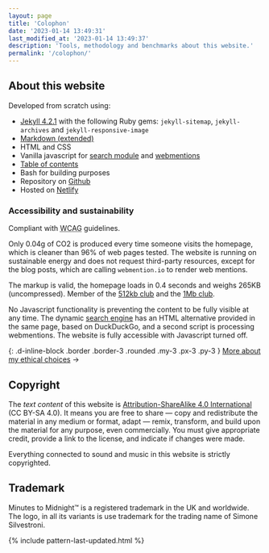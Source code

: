 ```yaml
---
layout: page
title: 'Colophon'
date: '2023-01-14 13:49:31'
last_modified_at: '2023-01-14 13:49:37'
description: 'Tools, methodology and benchmarks about this website.'
permalink: '/colophon/'
---
```

## About this website

Developed from scratch using:

- [Jekyll 4.2.1](https://jekyllrb.com/) with the following Ruby gems: `jekyll-sitemap`, `jekyll-archives` and `jekyll-responsive-image`
- [Markdown (extended)](https://www.markdownguide.org/getting-started/)
- HTML and CSS
- Vanilla javascript for [search module](https://github.com/daviddarnes/jekyll-search-js) and [webmentions](https://github.com/fluffy-critter/webmention)
- [Table of contents](https://github.com/allejo/jekyll-toc)
- Bash for building purposes
- Repository on [Github](https://github.com/simonesilvestroni/m2m-website)
- Hosted on [Netlify](https://netlify.com)

### Accessibility and sustainability

Compliant with <abbr title="Web Content Accessibility Guidelines">WCAG</abbr> guidelines.

Only 0.04g of CO2 is produced every time someone visits the homepage, which is cleaner than 96% of web pages tested. The website is running on sustainable energy and does not request third-party resources, except for the blog posts, which are calling `webmention.io` to render web mentions.

The markup is valid, the homepage loads in 0.4 seconds and weighs 265KB (uncompressed). Member of the [512kb club](https://512kb.club "Member of the 512kb Orange Team") and the [1Mb club](https://1mb.club/).

No Javascript functionality is preventing the content to be fully visible at any time. The dynamic [search engine](/search/) has an HTML alternative provided in the same page, based on DuckDuckGo, and a second script is processing webmentions. The website is fully accessible with Javascript turned off.

{: .d-inline-block .border .border-3 .rounded .my-3 .px-3 .py-3 }
[More about my ethical choices](/ethics/) →

## Copyright

The _text content_ of this website is [Attribution-ShareAlike 4.0 International](https://creativecommons.org/licenses/by-sa/4.0/) (CC BY-SA 4.0). It means you are free to share — copy and redistribute the material in any medium or format, adapt — remix, transform, and build upon the material for any purpose, even commercially. You must give appropriate credit, provide a link to the license, and indicate if changes were made.

Everything connected to sound and music in this website is strictly copyrighted.

## Trademark

Minutes to Midnight&trade; is a registered trademark in the UK and worldwide. The logo, in all its variants is use trademark for the trading name of Simone Silvestroni.

{% include pattern-last-updated.html %}